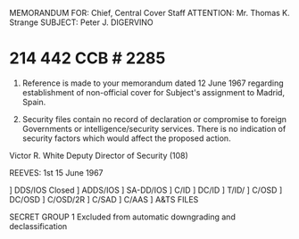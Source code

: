 MEMORANDUM FOR: Chief, Central Cover Staff
ATTENTION: Mr. Thomas K. Strange
SUBJECT: Peter J. DIGERVINO
# 214 442 CCB # 2285

1.  Reference is made to your memorandum dated 12 June 1967 regarding establishment of non-official cover for Subject's assignment to Madrid, Spain.

2.  Security files contain no record of declaration or compromise to foreign Governments or intelligence/security services. There is no indication of security factors which would affect the proposed action.

Victor R. White
Deputy Director of Security (108)

REEVES: 1st
15 June 1967

] DDS/IOS Closed
] ADDS/IOS
] SA-DD/IOS
] C/ID
] DC/ID
] T/ID/
] C/OSD
] DC/OSD
] C/OSD/2R
] C/SAD
] C/AAS
] A&TS
FILES

SECRET
GROUP 1
Excluded from automatic
downgrading and
declassification
